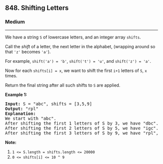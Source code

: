 <h2>848. Shifting Letters</h2><h3>Medium</h3><hr><div><p>We have a string <code>S</code> of lowercase letters, and an integer array <code>shifts</code>.</p>

<p>Call the <em>shift</em> of a letter, the next letter in the alphabet, (wrapping around so that <code>'z'</code> becomes <code>'a'</code>).&nbsp;</p>

<p>For example, <code>shift('a') = 'b'</code>, <code>shift('t') = 'u'</code>, and <code>shift('z') = 'a'</code>.</p>

<p>Now for each <code>shifts[i] = x</code>, we want to shift the first <code>i+1</code>&nbsp;letters of <code>S</code>, <code>x</code> times.</p>

<p>Return the final string&nbsp;after all such shifts to <code>S</code> are applied.</p>

<p><strong>Example 1:</strong></p>

<pre><strong>Input: </strong>S = "abc", shifts = [3,5,9]
<strong>Output: </strong>"rpl"
<strong>Explanation: </strong>
We start with "abc".
After shifting the first 1 letters of S by 3, we have "dbc".
After shifting the first 2 letters of S by 5, we have "igc".
After shifting the first 3 letters of S by 9, we have "rpl", the answer.
</pre>

<p><strong>Note:</strong></p>

<ol>
	<li><code>1 &lt;= S.length = shifts.length &lt;= 20000</code></li>
	<li><code>0 &lt;= shifts[i] &lt;= 10 ^ 9</code></li>
</ol>
</div>
